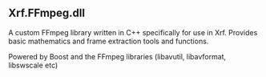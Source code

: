 Xrf.FFmpeg.dll
----------------
A custom FFmpeg library written in C++ specifically for use in Xrf. Provides basic mathematics and frame extraction tools and functions.

Powered by Boost and the FFmpeg libraries (libavutil, libavformat, libswscale etc)
